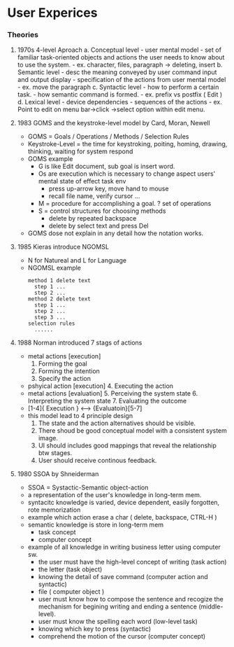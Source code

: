 # User Experices

### Theories

1. 1970s 4-level Aproach <Foley and Van Dam>
    a. Conceptual level
        - user mental model
        - set of familiar task-oriented objects and actions the user needs to know about to use the system.
        - ex. character, files, paragraph -> deleting, insert 
    b. Semantic level
        - desc the meaning conveyed by user command input and output display
        - specification of the actions from user mental model
        - ex. move the paragraph
    c. Syntactic level
        - how to perform a certain task.
        - how semantic command is formed.
        - ex. prefix vs postfix ( Edit )
    d. Lexical level
        - device dependencies
        - sequences of the actions
        - ex. Point to edit on menu bar->click ->select option within edit menu.

2. 1983 GOMS and the keystroke-level model by Card, Moran, Newell
    - GOMS = Goals / Operations / Methods / Selection Rules
    - Keystroke-Level = the time for keystroking, poiting, homing, drawing, thinking, waiting for system respond
    - GOMS example
        - G is like Edit document, sub goal is insert word.
        - Os are execution which is necessary to change aspect users' mental state of effect task env
            - press up-arrow key, move hand to mouse
            - recall file name, verify cursor ...
        - M = procedure for accomplishing a goal. ? set of operations
        - S = control structures for choosing methods
            - delete by repeated backspace
            - delete by select text and press Del
    - GOMS dose not explain in any detail how the notation works.

3. 1985 Kieras introduce NGOMSL
    - N for Natureal and L for Language
    - NGOMSL example
        ```
        method 1 delete text
          step 1 ...
          step 2 ...
        method 2 delete text
          step 1 ...
          step 2 ...
          step 3 ...
        selection rules
          ......
        ```

4. 1988 Norman introduced 7 stags of actions
    - metal actions [execution]
        1. Forming the goal
        2. Forming the intention
        3. Specify the action
    - pshyical action [execution]
        4. Executing the action
    - metal actions [evaluation]
        5. Perceiving the system state
        6. Interpreting the system state
        7. Evaluating the outcome
    - [1-4]{ Execution } <--> {Evaluatoin}[5-7]
    - this model lead to 4 principle design
        1. The state and the action alternatives should be visible.
        2. There shoud be good conceptual model with a consistent system image.
        3. UI should includes good mappings that reveal the relationship btw stages.
        4. User should receive continous feedback.

5. 1980 SSOA by Shneiderman 
    - SSOA = Systactic-Semantic object-action
    - a representation of the user's knowledge in long-term mem.
    - syntacitc knowledge is varied, device dependent, easily forgotten, rote memorization
    - example which action erase a char ( delete, backspace, CTRL-H )
    - semantic knowledge is store in long-term mem 
        - task concept
        - computer concept
    - example of all knowledge in writing business letter using computer sw.
        - the user must have the high-level concept of writing (task action)
        - the letter (task object)
        - knowing the detail of save command (computer action and syntactic) 
        - file ( computer object )
        - user must know how to compose the sentence and recogize the mechanism for begining writing and ending a sentence (middle-level).
        - user must know the spelling each word (low-level task)
        - knowing which key to press (syntactic)
        - comprehend the motion of the cursor (computer concept)
